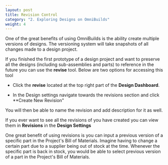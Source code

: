 ```yaml
---
layout: post
title: Revision Control
category: "2. Exploring Designs on OmniBuilds"
weight: 4
---
```

 
One of the great benefits of using OmniBuilds is the ability create multiple versions of designs. The versioning system will take snapshots of all changes made to a design project. 

If you finished the first prototype of a design project and want to preserve all the designs (including sub-assemblies and parts) to reference in the future you can use the **revise**  tool. Below are two options for accessing this tool

- Click the **revise** located at the top right part of the **Design Dashboard**. 

- In the Design settings navigate towards the revisions section and click **Create New Revision"

You will then be able to name the revision and add description for it as well. 

If you ever want to see all the revisions of you have created you can view them in **Revisions** in the **Design Settings**


One great benefit of using revisions is you can input a previous version of a specific part in the Project's Bill of Materials. Imagine having to change a certain part due to a supplier being out of stock at the time. Whenever the specific part is back in stock, you would be able to select previous version of a part in the Project's Bill of Materials.





